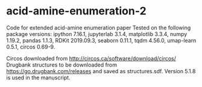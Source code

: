 # acid-amine-enumeration-2
Code for extended acid-amine enumeration paper
Tested on the following package versions: ipython 7.16.1, jupyterlab 3.1.4, matplotlib 3.3.4, numpy 1.19.2, pandas 1.1.3, RDKit 2019.09.3, seaborn 0.11.1, tqdm 4.56.0, umap-learn 0.5.1, circos 0.69-9.

Circos downloaded from http://circos.ca/software/download/circos/
Drugbank structures to be downloaded from https://go.drugbank.com/releases and saved as structures.sdf. Version 5.1.8 is used in the manuscript.
